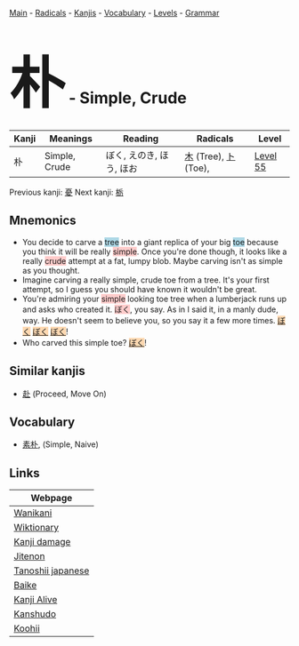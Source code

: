 <style> bigfont {font-size: 100px}</style>
[Main](../README.md) -
[Radicals](../radicals.md) -
[Kanjis](../kanjis.md) -
[Vocabulary](../vocabulary.md) -
[Levels](../levels.md) -
[Grammar](../grammar.md)
# <bigfont> 朴</bigfont> - Simple, Crude 

| Kanji | Meanings | Reading | Radicals | Level |
| --- | --- | --- | --- | --- |
| 朴 | Simple, Crude | ぼく, えのき, ほう, ほお | [木](../radicals/木.md) (Tree), [ト](../radicals/ト.md) (Toe),  | [Level 55](../levels/wk_level55.md) |

Previous kanji: [憂](憂.md) Next kanji: [栃](栃.md) 

## Mnemonics
 * You decide to carve a <span style="background-color:#ADD8E6"> tree</span> into a giant replica of your big <span style="background-color:#ADD8E6"> toe</span> because you think it will be really <span style="background-color:#ffcccb"> simple</span>. Once you're done though, it looks like a really <span style="background-color:#ffcccb"> crude</span> attempt at a fat, lumpy blob. Maybe carving isn't as simple as you thought.
* Imagine carving a really simple, crude toe from a tree. It's your first attempt, so I guess you should have known it wouldn't be great.
* You're admiring your <span style="background-color:#ffcccb"> simple</span> looking toe tree when a lumberjack runs up and asks who created it. <span style="background-color:#ffcccb"> ぼく</span>, you say. As in I said it, in a manly dude, way. He doesn't seem to believe you, so you say it a few more times. <span style="background-color:#fed8b1"> [ぼく](https://jisho.org/search/ぼく)</span> <span style="background-color:#fed8b1"> [ぼく](https://jisho.org/search/ぼく)</span> <span style="background-color:#fed8b1"> [ぼく](https://jisho.org/search/ぼく)</span>!
* Who carved this simple toe? <span style="background-color:#fed8b1"> [ぼく](https://jisho.org/search/ぼく)</span>!


## Similar kanjis
 * [赴](赴.md) (Proceed, Move On)


## Vocabulary
 * [素朴](../vocabulary/朴.md), (Simple, Naive)



## Links 

| Webpage |
| --- |
| [Wanikani          ](https://www.wanikani.com/kanji/朴) |
| [Wiktionary        ](https://en.wiktionary.org/wiki/朴) |
| [Kanji damage      ](http://www.kanjidamage.com/kanji/search?utf8=✓&q=朴) |
| [Jitenon           ](https://jitenon.com/kanji/朴) |
| [Tanoshii japanese ](https://www.tanoshiijapanese.com/dictionary/kanji.cfm?k=朴) |
| [Baike             ](https://baike.baidu.com/item/朴) |
| [Kanji Alive       ](https://app.kanjialive.com/朴) |
| [Kanshudo          ](https://www.kanshudo.com/searchmn?q=朴) |
| [Koohii            ](https://kanji.koohii.com/study/kanji/朴) |
